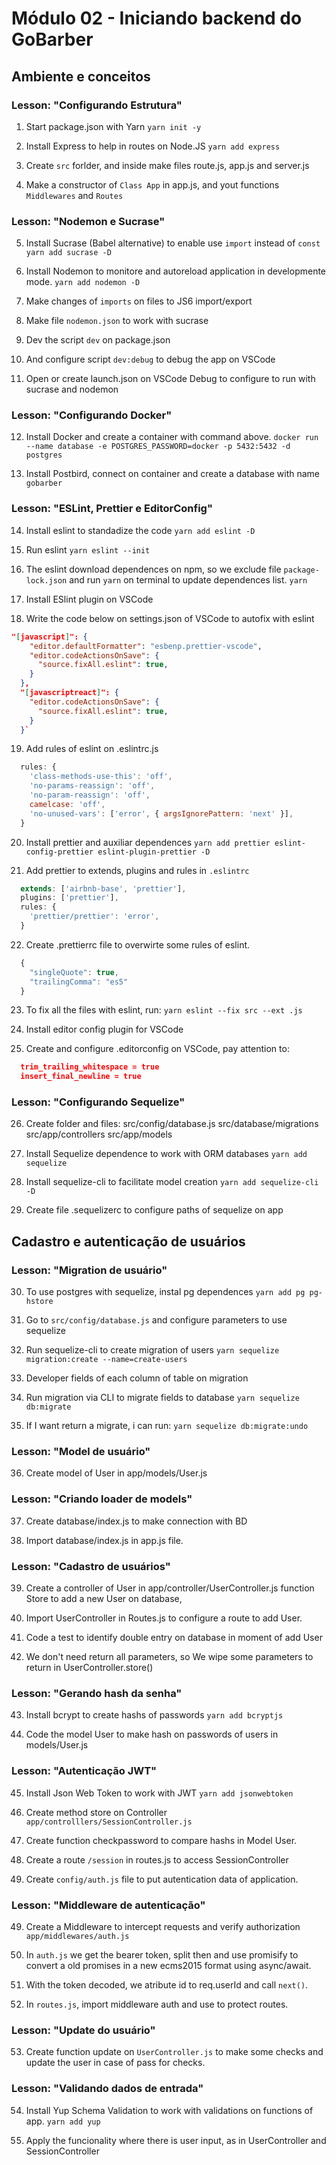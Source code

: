 # Módulo 02 - Iniciando backend do GoBarber

## Ambiente e conceitos

### Lesson: "Configurando Estrutura"

1. Start package.json with Yarn
   `yarn init -y`

2. Install Express to help in routes on Node.JS
   `yarn add express`

3. Create `src` forlder, and inside make files route.js, app.js and server.js

4. Make a constructor of `Class App` in app.js, and yout functions
   `Middlewares` and `Routes`

### Lesson: "Nodemon e Sucrase"

5. Install Sucrase (Babel alternative) to enable use `import` instead of `const`
   `yarn add sucrase -D`

6. Install Nodemon to monitore and autoreload application in developmente mode.
   `yarn add nodemon -D`

7. Make changes of `imports` on files to JS6 import/export

8. Make file `nodemon.json` to work with sucrase

9. Dev the script `dev` on package.json

10. And configure script `dev:debug` to debug the app on VSCode

11. Open or create launch.json on VSCode Debug to configure to run with sucrase and nodemon

### Lesson: "Configurando Docker"

12. Install Docker and create a container with command above.
    `docker run --name database -e POSTGRES_PASSWORD=docker -p 5432:5432 -d postgres`

13. Install Postbird, connect on container and create a database with name `gobarber`

### Lesson: "ESLint, Prettier e EditorConfig"

14. Install eslint to standadize the code
    `yarn add eslint -D`

15. Run eslint
    `yarn eslint --init`

16. The eslint download dependences on npm, so we exclude file `package-lock.json`
    and run `yarn` on terminal to update dependences list.
    `yarn`

17. Install ESlint plugin on VSCode

18. Write the code below on settings.json of VSCode to autofix with eslint

```json
"[javascript]": {
    "editor.defaultFormatter": "esbenp.prettier-vscode",
    "editor.codeActionsOnSave": {
      "source.fixAll.eslint": true,
    }
  },
  "[javascriptreact]": {
    "editor.codeActionsOnSave": {
      "source.fixAll.eslint": true,
    }
  }`
```

19. Add rules of eslint on .eslintrc.js

```js
  rules: {
    'class-methods-use-this': 'off',
    'no-params-reassign': 'off',
    'no-param-reassign': 'off',
    camelcase: 'off',
    'no-unused-vars': ['error', { argsIgnorePattern: 'next' }],
  }
```

20. Install prettier and auxiliar dependences
    `yarn add prettier eslint-config-prettier eslint-plugin-prettier -D`

21) Add prettier to extends, plugins and rules in `.eslintrc`

```js
  extends: ['airbnb-base', 'prettier'],
  plugins: ['prettier'],
  rules: {
    'prettier/prettier': 'error',
  }
```

22. Create .prettierrc file to overwirte some rules of eslint.

```js
  {
    "singleQuote": true,
    "trailingComma": "es5"
  }
```

23. To fix all the files with eslint, run:
    `yarn eslint --fix src --ext .js`

24. Install editor config plugin for VSCode

25. Create and configure .editorconfig on VSCode, pay attention to:

```json
  trim_trailing_whitespace = true
  insert_final_newline = true
```

### Lesson: "Configurando Sequelize"

26. Create folder and files:
    src/config/database.js
    src/database/migrations
    src/app/controllers
    src/app/models

27. Install Sequelize dependence to work with ORM databases
    `yarn add sequelize`

28. Install sequelize-cli to facilitate model creation
    `yarn add sequelize-cli -D`

29. Create file .sequelizerc to configure paths of sequelize on app

## Cadastro e autenticação de usuários

### Lesson: "Migration de usuário"

30. To use postgres with sequelize, instal pg dependences
    `yarn add pg pg-hstore`

31. Go to `src/config/database.js` and configure parameters to use sequelize

32. Run sequelize-cli to create migration of users
    `yarn sequelize migration:create --name=create-users`

33. Developer fields of each column of table on migration

34. Run migration via CLI to migrate fields to database
    `yarn sequelize db:migrate`

35. If I want return a migrate, i can run:
    `yarn sequelize db:migrate:undo`

### Lesson: "Model de usuário"

36. Create model of User in app/models/User.js

### Lesson: "Criando loader de models"

37. Create database/index.js to make connection with BD

38. Import database/index.js in app.js file.

### Lesson: "Cadastro de usuários"

39. Create a controller of User in app/controller/UserController.js
    function Store to add a new User on database,

40. Import UserController in Routes.js to configure a route to add User.

41. Code a test to identify double entry on database in moment of add User

42. We don't need return all parameters, so We wipe some parameters to return in
    UserController.store()

### Lesson: "Gerando hash da senha"

43. Install bcrypt to create hashs of passwords
    `yarn add bcryptjs`

44. Code the model User to make hash on passwords of users in models/User.js

### Lesson: "Autenticação JWT"

45. Install Json Web Token to work with JWT
    `yarn add jsonwebtoken`

46. Create method store on Controller `app/controlllers/SessionController.js`

47. Create function checkpassword to compare hashs in Model User.

48. Create a route `/session` in routes.js to access SessionController

49. Create `config/auth.js` file to put autentication data of application.

### Lesson: "Middleware de autenticação"

49. Create a Middleware to intercept requests and verify authorization
    `app/middlewares/auth.js`

50. In `auth.js` we get the bearer token, split then and use promisify to convert
    a old promises in a new ecms2015 format using async/await.

51. With the token decoded, we atribute id to req.userId and call `next()`.

52. In `routes.js`, import middleware auth and use to protect routes.

### Lesson: "Update do usuário"

53. Create function update on `UserController.js` to make some checks and update
    the user in case of pass for checks.

### Lesson: "Validando dados de entrada"

54. Install Yup Schema Validation to work with validations on functions of app.
    `yarn add yup`

55. Apply the funcionality where there is user input, as in UserController and SessionController
